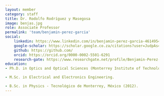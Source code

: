 ```yaml
---
layout: member
category: staff
title: Dr. Rodolfo Rodríguez y Masegosa
image: benjas.jpg
role: Associate Professor
permalink: 'team/benjamin-perez-garcia'
social:
    linkedin: https://www.linkedin.com/in/benjamin-perez-garcia-4614954a/
    google-scholar: https://scholar.google.co.za/citations?user=JudpAs4AAAAJ&hl=en
    github: https://github.com/
    orcid: https://orcid.org/0000-0002-5501-6291
    research-gate: https://www.researchgate.net/profile/Benjamin-Perez-Garcia
education:
- Ph.D. in Optics and Optical Sciences (Monterrey Institute of Technology).

- M.Sc. in Electrical and Electronics Engineering.

- B.Sc. in Physics - Tecnológico de Monterrey, México (2012).
---
```


